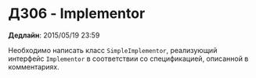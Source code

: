 # ДЗ06 - Implementor

**Дедлайн**: 2015/05/19 23:59

Необходимо написать класс `SimpleImplementor`, реализующий интерфейс
`Implementor` в соответствии со спецификацией, описанной в комментариях.
